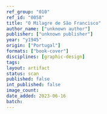 ```yaml
---
ref_group: "010"
ref_id: "0058"
title: "O Milagre de São Francisco"
author_name: ["unknown author"]
publisher: ["unknown publisher"]
year: "y1945"
origin: ["Portugal"]
formats: ["book-cover"]
disciplines: [graphic-design]
tags:
layout: artifact
status: scan
published: false
int_published: false
image_count:
date_added: 2023-06-16
batch:
---
```

